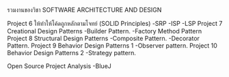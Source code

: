 รวมงานของวิชา SOFTWARE ARCHITECTURE AND DESIGN

Project 6 ให้ทำให้โค้ดถูกหลักตามโจทย์ (SOLID Principles)
-SRP
-ISP
-LSP
Project 7 Creational Design Patterns
-Builder Pattern.
-Factory Method Pattern
Project 8 Structural Design Patterns
-Composite Pattern.
-Decorator Pattern.
Project 9 Behavior Design Patterns 1
-Observer pattern.
Project 10 Behavior Design Patterns 2
-Strategy pattern.

Open Source Project Analysis
-BlueJ
